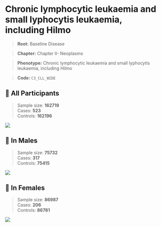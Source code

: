 # Chronic lymphocytic leukaemia and small lyphocytis leukaemia, including Hilmo

> **Root:** Baseline Disease  

> **Chapter:** Chapter II- Neoplasms  

> **Phenotype:** Chronic lymphocytic leukaemia and small lyphocytis leukaemia, including Hilmo  

> **Code:** `C3_CLL_WIDE`

## 🧪 All Participants  
> Sample size: **162719**  
> Cases: **523**  
> Controls: **162196**
<img src="/Disease/Figures/ALL/Incidence/C3_CLL_WIDE.png"/>
<CsvTable src="/Disease_Data/ALL/Incidence/COX_C3_CLL_WIDE.csv" label="🔍 View full results" />

## 👨 In Males  
> Sample size: **75732**  
> Cases: **317**  
> Controls: **75415**
<img src="/Disease/Figures/Male/Incidence/C3_CLL_WIDE.png"/>
<CsvTable src="/Disease_Data/Male/Incidence/COX_C3_CLL_WIDE.csv" label="🔍 View full results" />

## 👩 In Females  
> Sample size: **86987**  
> Cases: **206**  
> Controls: **86781**
<img src="/Disease/Figures/Female/Incidence/C3_CLL_WIDE.png"/>
<CsvTable src="/Disease_Data/Female/Incidence/COX_C3_CLL_WIDE.csv" label="🔍 View full results" />
